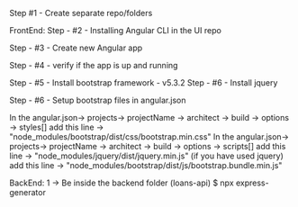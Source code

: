 Step #1 - Create separate repo/folders

FrontEnd:
Step - #2 - Installing Angular CLI in the UI repo

Step - #3 - Create new Angular app

Step - #4 - verify if the app is up and running

Step - #5 - Install bootstrap framework - v5.3.2
Step - #6 - Install jquery

Step - #6 - Setup bootstrap files in angular.json

In the angular.json-> projects-> projectName -> architect -> build -> options -> styles[]
add this line -> "node_modules/bootstrap/dist/css/bootstrap.min.css"
In the angular.json-> projects-> projectName -> architect -> build -> options -> scripts[]
add this line -> "node_modules/jquery/dist/jquery.min.js" (if you have used jquery)
add this line -> "node_modules/bootstrap/dist/js/bootstrap.bundle.min.js"

BackEnd:
1 -> Be inside the backend folder (loans-api)
$ npx express-generator


